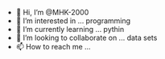 - 👋 Hi, I’m @MHK-2000
- 👀 I’m interested in ... programming 
- 🌱 I’m currently learning ... pythin
- 💞️ I’m looking to collaborate on ... data sets
- 📫 How to reach me ...

<!---
MHK-2000/MHK-2000 is a ✨ special ✨ repository because its `README.md` (this file) appears on your GitHub profile.
You can click the Preview link to take a look at your changes.
--->
